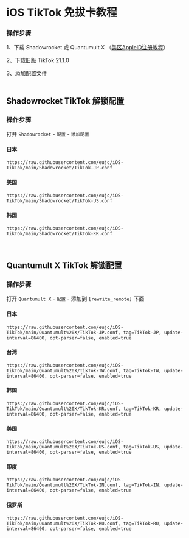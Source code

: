 # iOS TikTok 免拔卡教程

### 操作步骤

1、下载 Shadowrocket 或 Quantumult X   （<a href="https://youtu.be/pObtHYCRcrs" target="_blank">美区AppleID注册教程</a>）

2、下载旧版 TikTok 21.1.0

3、添加配置文件<br><br>

## Shadowrocket TikTok 解锁配置

### 操作步骤

打开 <code>Shadowrocket</code> - <code>配置</code> - <code>添加配置</code>

#### 日本
    https://raw.githubusercontent.com/eujc/iOS-TikTok/main/Shadowrocket/TikTok-JP.conf
    
#### 美国
    https://raw.githubusercontent.com/eujc/iOS-TikTok/main/Shadowrocket/TikTok-US.conf
    
#### 韩国
    https://raw.githubusercontent.com/eujc/iOS-TikTok/main/Shadowrocket/TikTok-KR.conf
    
<br>

## Quantumult X TikTok 解锁配置

### 操作步骤

打开 <code>Quantumult X</code> - <code>配置</code> - 添加到 <code>[rewrite_remote]</code> 下面

#### 日本
    https://raw.githubusercontent.com/eujc/iOS-TikTok/main/Quantumult%20X/TikTok-JP.conf, tag=TikTok-JP, update-interval=86400, opt-parser=false, enabled=true
    
#### 台湾
    https://raw.githubusercontent.com/eujc/iOS-TikTok/main/Quantumult%20X/TikTok-TW.conf, tag=TikTok-TW, update-interval=86400, opt-parser=false, enabled=true
    
#### 韩国
    https://raw.githubusercontent.com/eujc/iOS-TikTok/main/Quantumult%20X/TikTok-KR.conf, tag=TikTok-KR, update-interval=86400, opt-parser=false, enabled=true    

#### 美国
    https://raw.githubusercontent.com/eujc/iOS-TikTok/main/Quantumult%20X/TikTok-US.conf, tag=TikTok-US, update-interval=86400, opt-parser=false, enabled=true
    
#### 印度
    https://raw.githubusercontent.com/eujc/iOS-TikTok/main/Quantumult%20X/TikTok-IN.conf, tag=TikTok-IN, update-interval=86400, opt-parser=false, enabled=true
    
#### 俄罗斯
    https://raw.githubusercontent.com/eujc/iOS-TikTok/main/Quantumult%20X/TikTok-RU.conf, tag=TikTok-RU, update-interval=86400, opt-parser=false, enabled=true
    
    

